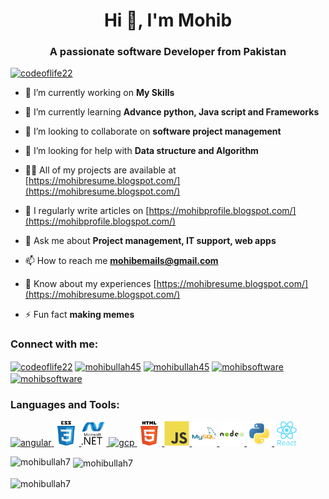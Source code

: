 <h1 align="center">Hi 👋, I'm Mohib</h1>
<h3 align="center">A passionate software Developer from Pakistan</h3>

<p align="left"> <a href="https://twitter.com/codeoflife22" target="blank"><img src="https://img.shields.io/twitter/follow/codeoflife22?logo=twitter&style=for-the-badge" alt="codeoflife22" /></a> </p>

- 🔭 I’m currently working on **My Skills**

- 🌱 I’m currently learning **Advance python, Java script and Frameworks**

- 👯 I’m looking to collaborate on **software project management**

- 🤝 I’m looking for help with **Data structure and Algorithm**

- 👨‍💻 All of my projects are available at [https://mohibresume.blogspot.com/](https://mohibresume.blogspot.com/)

- 📝 I regularly write articles on [https://mohibprofile.blogspot.com/](https://mohibprofile.blogspot.com/)

- 💬 Ask me about **Project management, IT support, web apps**

- 📫 How to reach me **mohibemails@gmail.com**

- 📄 Know about my experiences [https://mohibresume.blogspot.com/](https://mohibresume.blogspot.com/)

- ⚡ Fun fact **making memes**

<h3 align="left">Connect with me:</h3>
<p align="left">
<a href="https://twitter.com/codeoflife22" target="blank"><img align="center" src="https://raw.githubusercontent.com/rahuldkjain/github-profile-readme-generator/master/src/images/icons/Social/twitter.svg" alt="codeoflife22" height="30" width="40" /></a>
<a href="https://linkedin.com/in/mohibullah45" target="blank"><img align="center" src="https://raw.githubusercontent.com/rahuldkjain/github-profile-readme-generator/master/src/images/icons/Social/linked-in-alt.svg" alt="mohibullah45" height="30" width="40" /></a>
<a href="https://fb.com/mohibullah45" target="blank"><img align="center" src="https://raw.githubusercontent.com/rahuldkjain/github-profile-readme-generator/master/src/images/icons/Social/facebook.svg" alt="mohibullah45" height="30" width="40" /></a>
<a href="https://instagram.com/mohibsoftware" target="blank"><img align="center" src="https://raw.githubusercontent.com/rahuldkjain/github-profile-readme-generator/master/src/images/icons/Social/instagram.svg" alt="mohibsoftware" height="30" width="40" /></a>
<a href="https://www.youtube.com/c/mohibsoftware" target="blank"><img align="center" src="https://raw.githubusercontent.com/rahuldkjain/github-profile-readme-generator/master/src/images/icons/Social/youtube.svg" alt="mohibsoftware" height="30" width="40" /></a>
</p>

<h3 align="left">Languages and Tools:</h3>
<p align="left"> <a href="https://angular.io" target="_blank" rel="noreferrer"> <img src="https://angular.io/assets/images/logos/angular/angular.svg" alt="angular" width="40" height="40"/> </a> <a href="https://www.w3schools.com/css/" target="_blank" rel="noreferrer"> <img src="https://raw.githubusercontent.com/devicons/devicon/master/icons/css3/css3-original-wordmark.svg" alt="css3" width="40" height="40"/> </a> <a href="https://dotnet.microsoft.com/" target="_blank" rel="noreferrer"> <img src="https://raw.githubusercontent.com/devicons/devicon/master/icons/dot-net/dot-net-original-wordmark.svg" alt="dotnet" width="40" height="40"/> </a> <a href="https://cloud.google.com" target="_blank" rel="noreferrer"> <img src="https://www.vectorlogo.zone/logos/google_cloud/google_cloud-icon.svg" alt="gcp" width="40" height="40"/> </a> <a href="https://www.w3.org/html/" target="_blank" rel="noreferrer"> <img src="https://raw.githubusercontent.com/devicons/devicon/master/icons/html5/html5-original-wordmark.svg" alt="html5" width="40" height="40"/> </a> <a href="https://developer.mozilla.org/en-US/docs/Web/JavaScript" target="_blank" rel="noreferrer"> <img src="https://raw.githubusercontent.com/devicons/devicon/master/icons/javascript/javascript-original.svg" alt="javascript" width="40" height="40"/> </a> <a href="https://www.mysql.com/" target="_blank" rel="noreferrer"> <img src="https://raw.githubusercontent.com/devicons/devicon/master/icons/mysql/mysql-original-wordmark.svg" alt="mysql" width="40" height="40"/> </a> <a href="https://nodejs.org" target="_blank" rel="noreferrer"> <img src="https://raw.githubusercontent.com/devicons/devicon/master/icons/nodejs/nodejs-original-wordmark.svg" alt="nodejs" width="40" height="40"/> </a> <a href="https://www.python.org" target="_blank" rel="noreferrer"> <img src="https://raw.githubusercontent.com/devicons/devicon/master/icons/python/python-original.svg" alt="python" width="40" height="40"/> </a> <a href="https://reactjs.org/" target="_blank" rel="noreferrer"> <img src="https://raw.githubusercontent.com/devicons/devicon/master/icons/react/react-original-wordmark.svg" alt="react" width="40" height="40"/> </a> </p>

<p><img align="left" src="https://github-readme-stats.vercel.app/api/top-langs?username=mohibullah7&show_icons=true&locale=en&layout=compact" alt="mohibullah7" /></p>

<p>&nbsp;<img align="center" src="https://github-readme-stats.vercel.app/api?username=mohibullah7&show_icons=true&locale=en" alt="mohibullah7" /></p>

<p><img align="center" src="https://github-readme-streak-stats.herokuapp.com/?user=mohibullah7&" alt="mohibullah7" /></p>
